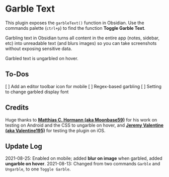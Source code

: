 # Garble Text

This plugin exposes the `garbleText()` function in Obsidian. Use the commands palette (`ctrl+p`) to find the function **Toggle Garble Text**.

Garbling text in Obsidian turns all content in the entire app (notes, sidebar, etc) into unreadable text (and blurs images) so you can take screenshots without exposing sensitive data.

Garbled text is ungarbled on hover.

## To-Dos

[ ] Add an editor toolbar icon for mobile
[ ] Regex-based garbling
[ ] Setting to change garbled display font

## Credits

Huge thanks to [**Matthias C. Hormann (aka Moonbase59)**](https://github.com/Moonbase59) for his work on testing on Android and the CSS to ungarble on hover, and [**Jeremy Valentine (aka Valentine195)**](https://github.com/valentine195) for testing the plugin on iOS.

## Update Log

2021-08-25: Enabled on mobile; added **blur on image** when garbled, added **ungarble on hover**.
2021-08-13: Changed from two commands `Garble` and `Ungarble`, to one `Toggle Garble`.
